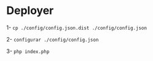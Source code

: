 # Deployer

1- <code>cp ./config/config.json.dist ./config/config.json</code>

2- <code>configurar ./config/config.json</code>

3- <code>php index.php</code>
